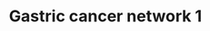 ---
annotations:
- id: PW:0000605
  parent: disease pathway
  type: Pathway Ontology
  value: cancer pathway
- id: DOID:10534
  parent: disease of cellular proliferation
  type: Disease Ontology
  value: stomach cancer
- id: DOID:3717
  parent: disease of cellular proliferation
  type: Disease Ontology
  value: gastric adenocarcinoma
- id: PW:0000086
  parent: regulatory pathway
  type: Pathway Ontology
  value: cell cycle pathway, mitotic
authors:
- Khanspers
- MaintBot
- Mkutmon
- Zari
- AlexanderPico
- Egonw
- Fehrhart
- Eweitz
citedin:
- link: PMC8405074
  title: 'Identification of CCNB2 as A Potential Non-Invasive Breast Cancer

    Biomarker in Peripheral Blood Mononuclear Cells Using The

    Systems Biology Approach (2021)'
- link: PMC7470419
  title: A novel single-cell based method for breast cancer prognosis (2020)
- link: PMC6993862
  title: Proteostasis regulators modulate proteasomal activity and gene expression
    to attenuate multiple phenotypes in Fabry disease (2020)
- link: PMC5372268
  title: 24h-gene variation effect of combined bevacizumab/erlotinib in advanced non-squamous
    non-small cell lung cancer using exon array blood profiling (2017)
- link: 10.1097/md.0000000000039057
  title: Investigation of the relationship between COVID-19 and pancreatic cancer
    using bioinformatics and systems biology approaches (2024)
- link: PMC9785216
  title: Comparative RNA-Sequencing Analysis Reveals High Complexity and Heterogeneity
    of Transcriptomic and Immune Profiles in Hepatocellular Carcinoma Tumors of Viral
    (HBV, HCV) and Non-Viral Etiology (2022)
communities: []
description: Network generated by mapping candidate oncogenes and tumor suppressor
  genes identified by integrated analysis of expression array and aCGH data. Networks
  generated by Ingenuity Pathway Analysis.  Proteins on this pathway have targeted
  assays available via the [CPTAC Assay Portal](https://assays.cancer.gov/available_assays?wp_id=WP2361)
last-edited: 2025-03-09
ndex: 933dbfda-8b64-11eb-9e72-0ac135e8bacf
organisms:
- Homo sapiens
redirect_from:
- /index.php/Pathway:WP2361
- /instance/WP2361
- /instance/WP2361_r137790
revision: r137790
schema-jsonld:
- '@context': https://schema.org/
  '@id': https://wikipathways.github.io/pathways/WP2361.html
  '@type': Dataset
  creator:
    '@type': Organization
    name: WikiPathways
  description: Network generated by mapping candidate oncogenes and tumor suppressor
    genes identified by integrated analysis of expression array and aCGH data. Networks
    generated by Ingenuity Pathway Analysis.  Proteins on this pathway have targeted
    assays available via the [CPTAC Assay Portal](https://assays.cancer.gov/available_assays?wp_id=WP2361)
  keywords:
  - ACTL6A
  - APC
  - AURKA
  - C21ORF33
  - CENPF
  - CEP192
  - Cyclin A
  - E2F7
  - ECT2
  - ERVK6
  - ESM1
  - GATS
  - Histone H3
  - Histone H4
  - INO80D
  - KIF15
  - KIF20B
  - LIN9
  - MCM4
  - MYBL2
  - NOTCH1
  - NUP107
  - RNF216
  - RUVBL1
  - S100P
  - SMOC2
  - TOP2A
  - TPX2
  - UBE2C
  license: CC0
  name: Gastric cancer network 1
seo: CreativeWork
title: Gastric cancer network 1
wpid: WP2361
---
